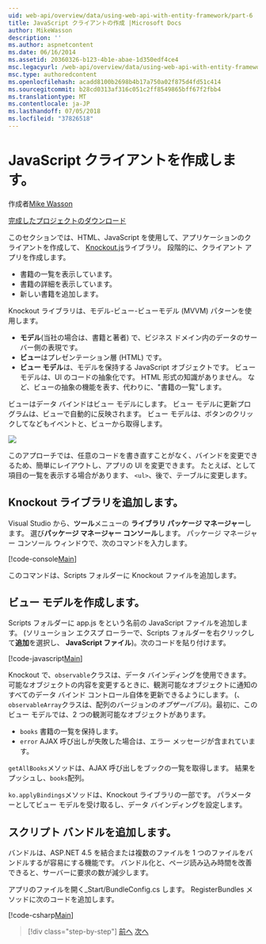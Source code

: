 ```yaml
---
uid: web-api/overview/data/using-web-api-with-entity-framework/part-6
title: JavaScript クライアントの作成 |Microsoft Docs
author: MikeWasson
description: ''
ms.author: aspnetcontent
ms.date: 06/16/2014
ms.assetid: 20360326-b123-4b1e-abae-1d350edf4ce4
msc.legacyurl: /web-api/overview/data/using-web-api-with-entity-framework/part-6
msc.type: authoredcontent
ms.openlocfilehash: acadd8100b2698b4b17a750a02f875d4fd51c414
ms.sourcegitcommit: b28cd0313af316c051c2ff8549865bff67f2fbb4
ms.translationtype: MT
ms.contentlocale: ja-JP
ms.lasthandoff: 07/05/2018
ms.locfileid: "37826518"
---
```

<a name="create-the-javascript-client"></a>JavaScript クライアントを作成します。
====================
作成者[Mike Wasson](https://github.com/MikeWasson)

[完成したプロジェクトのダウンロード](https://github.com/MikeWasson/BookService)

このセクションでは、HTML、JavaScript を使用して、アプリケーションのクライアントを作成して、 [Knockout.js](http://knockoutjs.com/)ライブラリ。 段階的に、クライアント アプリを作成します。

- 書籍の一覧を表示しています。
- 書籍の詳細を表示しています。
- 新しい書籍を追加します。

Knockout ライブラリは、モデル-ビュー-ビューモデル (MVVM) パターンを使用します。

- **モデル**(当社の場合は、書籍と著者) で、ビジネス ドメイン内のデータのサーバー側の表現です。
- **ビュー**はプレゼンテーション層 (HTML) です。
- **ビュー モデル**は、モデルを保持する JavaScript オブジェクトです。 ビュー モデルは、UI のコードの抽象化です。 HTML 形式の知識がありません。 など、ビューの抽象の機能を表す、代わりに、&quot;書籍の一覧&quot;します。

ビューはデータ バインドはビュー モデルにします。 ビュー モデルに更新プログラムは、ビューで自動的に反映されます。 ビュー モデルは、ボタンのクリックしてなどもイベントと、ビューから取得します。

![](part-6/_static/image1.png)

このアプローチでは、任意のコードを書き直すことがなく、バインドを変更できるため、簡単にレイアウトし、アプリの UI を変更できます。 たとえば、として項目の一覧を表示する場合があります、 `<ul>`、後で、テーブルに変更します。

## <a name="add-the-knockout-library"></a>Knockout ライブラリを追加します。

Visual Studio から、**ツール**メニューの **ライブラリ パッケージ マネージャー**します。 選び**パッケージ マネージャー コンソール**します。 パッケージ マネージャー コンソール ウィンドウで、次のコマンドを入力します。

[!code-console[Main](part-6/samples/sample1.cmd)]

このコマンドは、Scripts フォルダーに Knockout ファイルを追加します。

## <a name="create-the-view-model"></a>ビュー モデルを作成します。

Scripts フォルダーに app.js をという名前の JavaScript ファイルを追加します。 (ソリューション エクスプ ローラーで、Scripts フォルダーを右クリックして**追加**を選択し、 **JavaScript ファイル**)。次のコードを貼り付けます。

[!code-javascript[Main](part-6/samples/sample2.js)]

Knockout で、`observable`クラスは、データ バインディングを使用できます。 可能なオブジェクトの内容を変更するときに、観測可能なオブジェクトに通知のすべてのデータ バインド コントロール自体を更新できるようにします。 (、`observableArray`クラスは、配列のバージョンの*オブザーバブル*)。最初に、このビュー モデルでは、2 つの観測可能なオブジェクトがあります。

- `books` 書籍の一覧を保持します。
- `error` AJAX 呼び出しが失敗した場合は、エラー メッセージが含まれています。

`getAllBooks`メソッドは、AJAX 呼び出しをブックの一覧を取得します。 結果をプッシュし、`books`配列。

`ko.applyBindings`メソッドは、Knockout ライブラリの一部です。 パラメーターとしてビュー モデルを受け取るし、データ バインディングを設定します。

## <a name="add-a-script-bundle"></a>スクリプト バンドルを追加します。

バンドルは、ASP.NET 4.5 を結合または複数のファイルを 1 つのファイルをバンドルするが容易にする機能です。 バンドル化と、ページ読み込み時間を改善できると、サーバーに要求の数が減少します。

アプリのファイルを開く\_Start/BundleConfig.cs します。 RegisterBundles メソッドに次のコードを追加します。

[!code-csharp[Main](part-6/samples/sample3.cs)]

> [!div class="step-by-step"]
> [前へ](part-5.md)
> [次へ](part-7.md)

